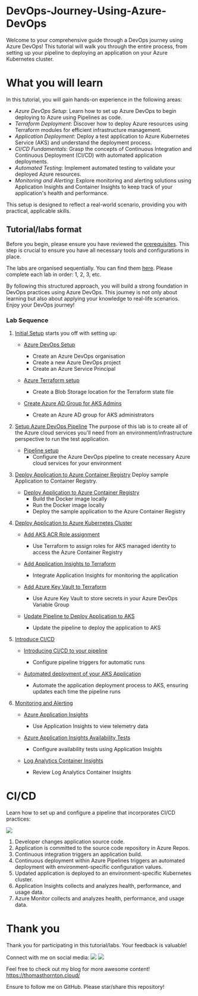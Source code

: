 # DevOps-Journey-Using-Azure-DevOps

Welcome to your comprehensive guide through a DevOps journey using Azure DevOps! This tutorial will walk you through the entire process, from setting up your pipeline to deploying an application on your Azure Kubernetes cluster.

# What you will learn

In this tutorial, you will gain hands-on experience in the following areas:
- *Azure DevOps Setup*: Learn how to set up Azure DevOps to begin deploying to Azure using Pipelines as code.
- *Terraform Deployment*: Discover how to deploy Azure resources using Terraform modules for efficient infrastructure management.
- *Application Deployment*: Deploy a test application to Azure Kubernetes Service (AKS) and understand the deployment process.
- *CI/CD Fundamentals*: Grasp the concepts of Continuous Integration and Continuous Deployment (CI/CD) with automated application deployments.
- *Automated Testing*: Implement automated testing to validate your deployed Azure resources.
- *Monitoring and Alerting*: Explore monitoring and alerting solutions using Application Insights and Container Insights to keep track of your application's health and performance.

This setup is designed to reflect a real-world scenario, providing you with practical, applicable skills.

## Tutorial/labs format

Before you begin, please ensure you have reviewed the [prerequisites](https://github.com/thomast1906/DevOps-Journey-Using-Azure-DevOps/blob/main/prerequisites.md). This step is crucial to ensure you have all necessary tools and configurations in place.

The labs are organised sequentially. You can find them [here](https://github.com/thomast1906/DevOps-Journey-Using-Azure-DevOps/tree/main/labs). Please complete each lab in order: 1, 2, 3, etc.

By following this structured approach, you will build a strong foundation in DevOps practices using Azure DevOps. This journey is not only about learning but also about applying your knowledge to real-life scenarios. Enjoy your DevOps journey!

### Lab Sequence


1. [Initial Setup](https://github.com/thomast1906/DevOps-Journey-Using-Azure-DevOps/tree/main/labs/1-Initial-Setup) starts you off with setting up:
   - [Azure DevOps Setup](https://github.com/thomast1906/DevOps-Journey-Using-Azure-DevOps/blob/main/labs/1-Initial-Setup/1-Azure-DevOps-Setup.md)
     - Create an Azure DevOps organisation
     - Create a new Azure DevOps project
     - Create an Azure Service Principal

   - [Azure Terraform setup](https://github.com/thomast1906/DevOps-Journey-Using-Azure-DevOps/blob/main/labs/1-Initial-Setup/2-Azure-Terraform-Remote-Storage.md)
     - Create a Blob Storage location for the Terraform state file

   - [Create Azure AD Group for AKS Admins](https://github.com/thomast1906/DevOps-Journey-Using-Azure-DevOps/blob/main/labs/1-Initial-Setup/3-Create-Azure-AD-AKS-Admins.md)
     - Create an Azure AD group for AKS administrators

2. [Setup Azure DevOps Pipeline](https://github.com/thomast1906/DevOps-Journey-Using-Azure-DevOps/tree/main/labs/2-AzureDevOps-Terraform-Pipeline) The purpose of this lab is to create all of the Azure cloud services you'll need from an environment/infrastructure perspective to run the test application.
   - [Pipeline setup](https://github.com/thomast1906/DevOps-Journey-Using-Azure-DevOps/blob/main/labs/2-AzureDevOps-Terraform-Pipeline/1-Setup-AzureDevOps-Pipeline.md)
     - Configure the Azure DevOps pipeline to create necessary Azure cloud services for your environment

3. [Deploy Application to Azure Container Registry](https://github.com/thomast1906/DevOps-Journey-Using-Azure-DevOps/tree/main/labs/3-Deploy-App-to-ACR) Deploy sample Application to Container Registry.
   - [Deploy Application to Azure Container Registry](https://github.com/thomast1906/DevOps-Journey-Using-Azure-DevOps/blob/main/labs/3-Deploy-App-to-ACR/1-Deploy-App-to-ACR.md)
     - Build the Docker image locally
     - Run the Docker image locally
     - Deploy the sample application to the Azure Container Registry

4. [Deploy Application to Azure Kubernetes Cluster](https://github.com/thomast1906/DevOps-Journey-Using-Azure-DevOps/tree/main/labs/4-Deploy-App-AKS) 
   - [Add AKS ACR Role assignment](https://github.com/thomast1906/DevOps-Journey-Using-Azure-DevOps/blob/main/labs/4-Deploy-App-AKS/1-Add-AKS-ACR-Role-Assignment.md)
     - Use Terraform to assign roles for AKS managed identity to access the Azure Container Registry

   - [Add Application Insights to Terraform](https://github.com/thomast1906/DevOps-Journey-Using-Azure-DevOps/blob/main/labs/4-Deploy-App-AKS/2-Add-Application-Insights.md)
     - Integrate Application Insights for monitoring the application

   - [Add Azure Key Vault to Terraform](https://github.com/thomast1906/DevOps-Journey-Using-Azure-DevOps/blob/main/labs/4-Deploy-App-AKS/3-Add-KeyVault-to-Terraform.md)
     - Use Azure Key Vault to store secrets in your Azure DevOps Variable Group

   - [Update Pipeline to Deploy Application to AKS](https://github.com/thomast1906/DevOps-Journey-Using-Azure-DevOps/blob/main/labs/4-Deploy-App-AKS/4-Update-Pipeline-Deploy-App-AKS.md)
     - Update the pipeline to deploy the application to AKS

5. [Introduce CI/CD](https://github.com/thomast1906/DevOps-Journey-Using-Azure-DevOps/tree/main/labs/5-CICD) 
   - [Introducing CI/CD to your pipeline](https://github.com/thomast1906/DevOps-Journey-Using-Azure-DevOps/blob/main/labs/5-CICD/1-Introduce-CI-CD-to-your-Pipeline.md)
     - Configure pipeline triggers for automatic runs

   - [Automated deployment of your AKS Application](https://github.com/thomast1906/DevOps-Journey-Using-Azure-DevOps/blob/main/labs/5-CICD/2-Automated-Deployment-AKS-Application.md)
     - Automate the application deployment process to AKS, ensuring updates each time the pipeline runs

6. [Monitoring and Alerting](https://github.com/thomast1906/DevOps-Journey-Using-Azure-DevOps/tree/main/labs/6-Monitoring-and-Alerting) 
   - [Azure Application Insights](https://github.com/thomast1906/DevOps-Journey-Using-Azure-DevOps/blob/main/labs/6-Monitoring-and-Alerting/1-Application-Insights.md)
     - Use Application Insights to view telemetry data

   - [Azure Application Insights Availability Tests](https://github.com/thomast1906/DevOps-Journey-Using-Azure-DevOps/blob/main/labs/6-Monitoring-and-Alerting/2-Application-Insights-Configure-Availability-Test.md)
     - Configure availability tests using Application Insights

   - [Log Analytics Container Insights](https://github.com/thomast1906/DevOps-Journey-Using-Azure-DevOps/blob/main/labs/6-Monitoring-and-Alerting/3-Log-Analytics-Container-Insights.md)
     - Review Log Analytics Container Insights

# CI/CD

Learn how to set up and configure a pipeline that incorporates CI/CD practices:

![](images/cicdimage.png)

1. Developer changes application source code.
2. Application is committed to the source code repository in Azure Repos.
3. Continuous integration triggers an application build.
4. Continuous deployment within Azure Pipelines triggers an automated deployment with environment-specific configuration values.
5. Updated application is deployed to an environment-specific Kubernetes cluster.
6. Application Insights collects and analyzes health, performance, and usage data.
7. Azure Monitor collects and analyzes health, performance, and usage data.

# Thank you
Thank you for participating in this tutorial/labs. Your feedback is valuable!

Connect with me on social media:
<a href= "https://twitter.com/tamstar1234"><img src="https://img.icons8.com/nolan/50/twitter.png"/></a>
<a href= "https://www.linkedin.com/in/thomas-thornton-21a86b75/"><img src="https://img.icons8.com/nolan/50/linkedin.png"/></a>

Feel free to check out my blog for more awesome content!
https://thomasthornton.cloud/ 

Ensure to follow me on GitHub. Please star/share this repository!


